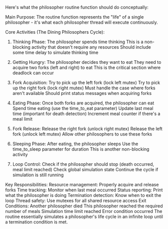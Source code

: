 Here's what the philosopher routine function should do conceptually:

Main Purpose:
The routine function represents the "life" of a single philosopher - it's what each philosopher thread will execute continuously.

Core Activities (The Dining Philosophers Cycle):

1. Thinking Phase:
The philosopher spends time thinking
This is a non-blocking activity that doesn't require any resources
Should include some time delay to simulate thinking time

2. Getting Hungry:
The philosopher decides they want to eat
They need to acquire two forks (left and right) to eat
This is the critical section where deadlock can occur

3. Fork Acquisition:
Try to pick up the left fork (lock left mutex)
Try to pick up the right fork (lock right mutex)
Must handle the case where forks aren't available
Should print status messages when acquiring forks

4. Eating Phase:
Once both forks are acquired, the philosopher can eat
Spend time eating (use the time_to_eat parameter)
Update last meal time (important for death detection)
Increment meal counter if there's a meal limit

5. Fork Release:
Release the right fork (unlock right mutex)
Release the left fork (unlock left mutex)
Allow other philosophers to use these forks

6. Sleeping Phase:
After eating, the philosopher sleeps
Use the time_to_sleep parameter for duration
This is another non-blocking activity

7. Loop Control:
Check if the philosopher should stop (death occurred, meal limit reached)
Check global simulation state
Continue the cycle if simulation is still running

Key Responsibilities:
Resource management: Properly acquire and release forks
Time tracking: Monitor when last meal occurred
Status reporting: Print what the philosopher is doing
Termination detection: Know when to exit the loop
Thread safety: Use mutexes for all shared resource access
Exit Conditions:
Another philosopher died
This philosopher reached the required number of meals
Simulation time limit reached
Error condition occurred
The routine essentially simulates a philosopher's life cycle in an infinite loop until a termination condition is met.
